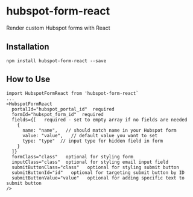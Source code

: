 # hubspot-form-react
Render custom Hubspot forms with React

## Installation
`npm install hubspot-form-react --save`

## How to Use
```
import HubspotFormReact from 'hubspot-form-react`
...
<HubspotFormReact 
  portalId="hubspot_portal_id"  required
  formId="hubspot_form_id"  required
  fields={[   required - set to empty array if no fields are needed
    {
      name: "name",   // should match name in your Hubspot form
      value: "value",   // default value you want to set
      type: "type"  // input type for hidden field in form
    }
  ]}
  formClass="class"   optional for styling form
  inputClass="class"  optional for styling email input field
  submitButtonClass="class"   optional for styling submit button
  submitButtonId="id"   optional for targeting submit button by ID
  submitButtonValue="value"   optional for adding specific text to submit button
/>
```
